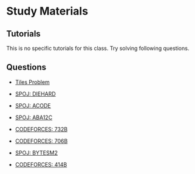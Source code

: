 # Study Materials


## Tutorials

This is no specific tutorials for this class.
Try solving following questions.


## Questions


- [Tiles Problem](https://www.geeksforgeeks.org/tiling-problem/)

- [SPOJ: DIEHARD](https://www.spoj.com/problems/DIEHARD/)

- [SPOJ: ACODE](https://www.spoj.com/problems/ACODE/)

- [SPOJ: ABA12C](https://www.spoj.com/problems/ABA12C/)

- [CODEFORCES: 732B](https://codeforces.com/problemset/problem/732/B)

- [CODEFORCES: 706B](https://codeforces.com/problemset/problem/706/B)

- [SPOJ: BYTESM2](https://www.spoj.com/problems/BYTESM2/)

- [CODEFORCES: 414B](https://codeforces.com/problemset/problem/414/B)
